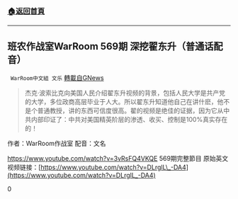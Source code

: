 ###  [:house:返回首頁](https://github.com/ourhimalayas/txt)
---

## 班农作战室WarRoom 569期 深挖翟东升（普通话配音）
` WarRoom中文組 文乐` [轉載自GNews](https://gnews.org/zh-hans/644296/)

> 杰克·波索比克向美国人民介绍翟东升视频的背景，包括人民大学是共产党的大学，多位政商高层毕业于人大。所以翟东升知道他自己在讲什麽，他不是个普通教授，讲的东西可信度很高。翟的视频是绝佳的证据，因为它从中共内部印证了：中共对美国精英阶层的渗透、收买、控制是100%真实存在的！


作者：WarRoom作战室
配音：文名

https://www.youtube.com/watch?v=3vRsFQ4VKQE
569期完整節目
原始英文视频链接：[https://www.youtube.com/watch?v=DLrglL\_-DA4](https://www.youtube.com/watch?v=DLrglL_-DA4)

0

